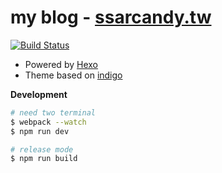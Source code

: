 # my blog - [ssarcandy.tw](https://ssarcandy.tw/)

[![Build Status](https://travis-ci.org/SSARCandy/ssarcandy.github.io.svg?branch=develop)](https://travis-ci.org/SSARCandy/ssarcandy.github.io)

- Powered by [Hexo](https://hexo.io/)
- Theme based on [indigo](https://github.com/yscoder/hexo-theme-indigo)

**Development**

```sh
# need two terminal
$ webpack --watch
$ npm run dev

# release mode
$ npm run build
```